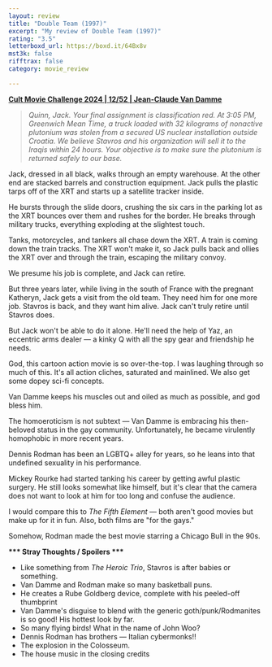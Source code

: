 ```yaml
---
layout: review
title: "Double Team (1997)"
excerpt: "My review of Double Team (1997)"
rating: "3.5"
letterboxd_url: https://boxd.it/64Bx8v
mst3k: false
rifftrax: false
category: movie_review

---
```


<b><a href="https://boxd.it/rIGbC/detail" title="Cult Movie Challenge 2024 | 12/52 | Jean-Claude Van Damme">Cult Movie Challenge 2024 | 12/52 | Jean-Claude Van Damme</a></b>

<blockquote><i>Quinn, Jack. Your final assignment is classification red. At 3:05 PM, Greenwich Mean Time, a truck loaded with 32 kilograms of nonactive plutonium was stolen from a secured US nuclear installation outside Croatia. We believe Stavros
</i><i>and his organization will sell it to the Iraqis within 24 hours. Your objective is to make sure the plutonium is returned safely to our base. </i></blockquote>
Jack, dressed in all black, walks through an empty warehouse. At the other end are stacked barrels and construction equipment. Jack pulls the plastic tarps off of the XRT and starts up a satellite tracker inside.

He bursts through the slide doors, crushing the six cars in the parking lot as the XRT bounces over them and rushes for the border. He breaks through military trucks, everything exploding at the slightest touch.

Tanks, motorcycles, and tankers all chase down the XRT. A train is coming down the train tracks. The XRT won't make it, so Jack pulls back and ollies the XRT over and through the train, escaping the military convoy.

We presume his job is complete, and Jack can retire.

But three years later, while living in the south of France with the pregnant Katheryn, Jack gets a visit from the old team. They need him for one more job. Stavros is back, and they want him alive. Jack can't truly retire until Stavros does.

But Jack won't be able to do it alone. He'll need the help of Yaz, an eccentric arms dealer — a kinky Q with all the spy gear and friendship he needs.

God, this cartoon action movie is so over-the-top. I was laughing through so much of this. It's all action cliches, saturated and mainlined. We also get some dopey sci-fi concepts.

Van Damme keeps his muscles out and oiled as much as possible, and god bless him.

The homoeroticism is not subtext — Van Damme is embracing his then-beloved status in the gay community. Unfortunately, he became virulently homophobic in more recent years.

Dennis Rodman has been an LGBTQ+ alley for years, so he leans into that undefined sexuality in his performance.

Mickey Rourke had started tanking his career by getting awful plastic surgery. He still looks somewhat like himself, but it's clear that the camera does not want to look at him for too long and confuse the audience.

I would compare this to <i>The Fifth Element</i> — both aren't good movies but make up for it in fun. Also, both films are "for the gays."

Somehow, Rodman made the best movie starring a Chicago Bull in the 90s.

<b>*** Stray Thoughts / Spoilers ***</b>
* Like something from <i>The Heroic Trio</i>, Stavros is after babies or something.
* Van Damme and Rodman make so many basketball puns.
* He creates a Rube Goldberg device, complete with his peeled-off thumbprint
* Van Damme's disguise to blend with the generic goth/punk/Rodmanites is so good! His hottest look by far.
* So many flying birds! What in the name of John Woo?
* Dennis Rodman has brothers — Italian cybermonks!!
* The explosion in the Colosseum.
* The house music in the closing credits